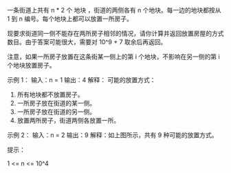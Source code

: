 一条街道上共有 n * 2 个 地块 ，街道的两侧各有 n 个地块。每一边的地块都按从 1 到 n 编号。每个地块上都可以放置一所房子。

现要求街道同一侧不能存在两所房子相邻的情况，请你计算并返回放置房屋的方式数目。由于答案可能很大，需要对 10^9 + 7 取余后再返回。

注意，如果一所房子放置在这条街某一侧上的第 i 个地块，不影响在另一侧的第 i 个地块放置房子。

示例 1：
输入：n = 1
输出：4
解释：
可能的放置方式：

1. 所有地块都不放置房子。
2. 一所房子放在街道的某一侧。
3. 一所房子放在街道的另一侧。
4. 放置两所房子，街道两侧各放置一所。

示例 2：
输入：n = 2
输出：9
解释：如上图所示，共有 9 种可能的放置方式。

提示：

1 <= n <= 10^4
